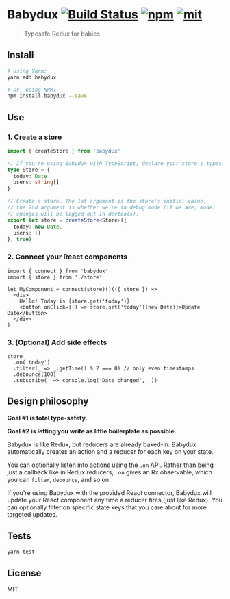 # Babydux [![Build Status][build]](https://circleci.com/gh/bcherny/babydux) [![npm]](https://www.npmjs.com/package/babydux) [![mit]](https://opensource.org/licenses/MIT)

[build]: https://img.shields.io/circleci/project/bcherny/babydux.svg?branch=master&style=flat-square
[npm]: https://img.shields.io/npm/v/babydux.svg?style=flat-square
[mit]: https://img.shields.io/npm/l/babydux.svg?style=flat-square

> Typesafe Redux for babies

## Install

```sh
# Using Yarn:
yarn add babydux

# Or, using NPM:
npm install babydux --save
```

## Use

### 1. Create a store

```ts
import { createStore } from 'babydux'

// If you're using Babydux with TypeScript, declare your store's types.
type Store = {
  today: Date
  users: string[]
}

// Create a store. The 1st argument is the store's initial value,
// the 2nd argument is whether we're in debug mode (if we are, model
// changes will be logged out in devtools).
export let store = createStore<Store>({
  today: new Date,
  users: []
}, true)
```

### 2. Connect your React components

```tsx
import { connect } from 'babydux'
import { store } from './store'

let MyComponent = connect(store)()(({ store }) =>
  <div>
    Hello! Today is {store.get('today')}
    <button onClick={() => store.set('today')(new Date)}>Update Date</button>
  </div>
)
```

### 3. (Optional) Add side effects

```tsx
store
  .on('today')
  .filter(_ => _.getTime() % 2 === 0) // only even timestamps
  .debounce(100)
  .subscribe(_ => console.log('Date changed', _))
```

## Design philosophy

**Goal #1 is total type-safety.**

**Goal #2 is letting you write as little boilerplate as possible.**

Babydux is like Redux, but reducers are already baked-in. Babydux automatically creates an action and a reducer for each key on your state.

You can optionally listen into actions using the `.on` API. Rather than being just a callback like in Redux reducers, `.on` gives an Rx observable, which you can `filter`, `debounce`, and so on.

If you're using Babydux with the provided React connector, Babydux will update your React component any time a reducer fires (just like Redux). You can optionally filter on specific state keys that you care about for more targeted updates.

## Tests

```sh
yarn test
```

## License

MIT
